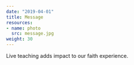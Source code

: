 ```yaml
---
date: "2019-04-01"
title: Message
resources:
- name: photo
  src: message.jpg
weight: 30
---
```


Live teaching adds impact to our faith experience.


